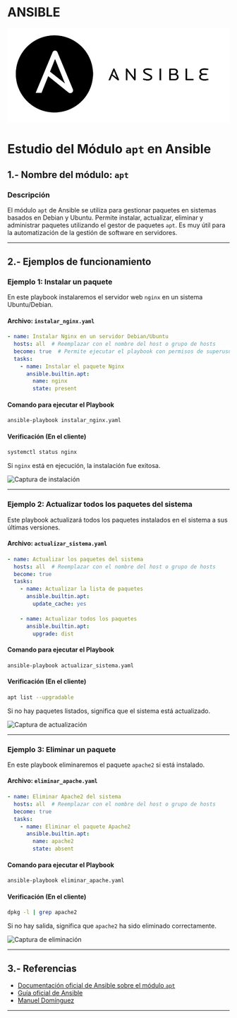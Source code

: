 # ANSIBLE

![ansible](/ansible1.png)

# **Estudio del Módulo `apt` en Ansible**  

## **1.- Nombre del módulo: `apt`**  

### **Descripción**  
El módulo `apt` de Ansible se utiliza para gestionar paquetes en sistemas basados en Debian y Ubuntu. Permite instalar, actualizar, eliminar y administrar paquetes utilizando el gestor de paquetes `apt`. Es muy útil para la automatización de la gestión de software en servidores.

---

## **2.- Ejemplos de funcionamiento**  

### **Ejemplo 1: Instalar un paquete**  
En este playbook instalaremos el servidor web `nginx` en un sistema Ubuntu/Debian.

#### **Archivo:** `instalar_nginx.yaml`
```yaml
- name: Instalar Nginx en un servidor Debian/Ubuntu
  hosts: all  # Reemplazar con el nombre del host o grupo de hosts
  become: true  # Permite ejecutar el playbook con permisos de superusuario
  tasks:
    - name: Instalar el paquete Nginx
      ansible.builtin.apt:
        name: nginx
        state: present
```
#### **Comando para ejecutar el Playbook**
```bash
ansible-playbook instalar_nginx.yaml
```

#### **Verificación (En el cliente)**  
```bash
systemctl status nginx
```
Si `nginx` está en ejecución, la instalación fue exitosa.

![Captura de instalación](/img/instalar_nginx.png)

---

### **Ejemplo 2: Actualizar todos los paquetes del sistema**  
Este playbook actualizará todos los paquetes instalados en el sistema a sus últimas versiones.

#### **Archivo:** `actualizar_sistema.yaml`
```yaml
- name: Actualizar los paquetes del sistema
  hosts: all  # Reemplazar con el nombre del host o grupo de hosts
  become: true
  tasks:
    - name: Actualizar la lista de paquetes
      ansible.builtin.apt:
        update_cache: yes

    - name: Actualizar todos los paquetes
      ansible.builtin.apt:
        upgrade: dist
```
#### **Comando para ejecutar el Playbook**
```bash
ansible-playbook actualizar_sistema.yaml
```

#### **Verificación (En el cliente)**  
```bash
apt list --upgradable
```
Si no hay paquetes listados, significa que el sistema está actualizado.

![Captura de actualización](/img/actualizar_sistema.png)

---

### **Ejemplo 3: Eliminar un paquete**  
En este playbook eliminaremos el paquete `apache2` si está instalado.

#### **Archivo:** `eliminar_apache.yaml`
```yaml
- name: Eliminar Apache2 del sistema
  hosts: all  # Reemplazar con el nombre del host o grupo de hosts
  become: true
  tasks:
    - name: Eliminar el paquete Apache2
      ansible.builtin.apt:
        name: apache2
        state: absent
```
#### **Comando para ejecutar el Playbook**
```bash
ansible-playbook eliminar_apache.yaml
```

#### **Verificación (En el cliente)**  
```bash
dpkg -l | grep apache2
```
Si no hay salida, significa que `apache2` ha sido eliminado correctamente.

![Captura de eliminación](/img/eliminar_apache.png)

---

## **3.- Referencias**  
- [Documentación oficial de Ansible sobre el módulo `apt`](https://docs.ansible.com/ansible/latest/collections/ansible/builtin/apt_module.html)  
- [Guía oficial de Ansible](https://docs.ansible.com/ansible/latest/user_guide/index.html)  
- [Manuel Domínguez](https://github.com/mftienda)
---
